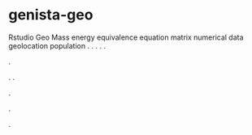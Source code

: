 # genista-geo
Rstudio Geo Mass energy equivalence equation matrix numerical data geolocation population
.
.
.
.
.




.






















.
.


























.











.




.
